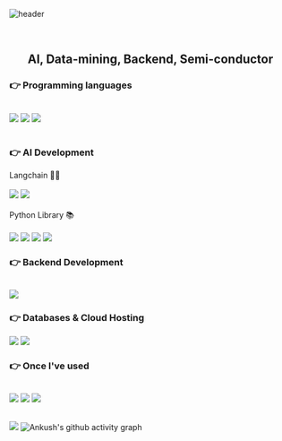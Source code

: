 
![header](https://capsule-render.vercel.app/api?type=venom&text=AI&color=F8E2FF&fontSize=30)



<div align="">
 <br/>
  <div align= "center">
  
##   AI, Data-mining, Backend, Semi-conductor

  </div>
 
### 👉 Programming languages

  
 <br/>
 
<img src="https://img.shields.io/badge/JAVA-007396?style=for-the-badge&logo=java&logoColor=white">
<img src="https://img.shields.io/badge/Python-007396?style=for-the-badge&logo=python&logoColor=white">
<img src="https://img.shields.io/badge/C-4479A1?style=for-the-badge&logo=C&logoColor=white">
 <br/>
 <br/>
 
 ###  👉 AI Development
 Langchain 🦜️🔗
  <br/>
  <br/>
 <img src="https://img.shields.io/badge/OpenAI-0000000?style=for-the-badge&logo=openai&logoColor=white">
 <img src="https://img.shields.io/badge/Gemini-886FBF?style=for-the-badge&logo=googlebard&logoColor=white">
  <br/>
  <br/>
Python Library 📚
 <br/>
 <br/>
  <img src="https://img.shields.io/badge/PyTorch-EE4C2C?style=for-the-badge&logo=pytorch&logoColor=white">
 <img src="https://img.shields.io/badge/Tensorflow-f9940c?style=for-the-badge&logo=tensorflow&logoColor=white">
   <img src="https://img.shields.io/badge/Numpy-013243?style=for-the-badge&logo=numpy&logoColor=white">
    <img src="https://img.shields.io/badge/Scikit learn-F7931E?style=for-the-badge&logo=scikitlearn&logoColor=white">

 
###  👉 Backend Development
 <br/>
 <img src="https://img.shields.io/badge/Springboot-0000000?style=for-the-badge&logo=springboot&logoColor=white">

 
 
###  👉 Databases & Cloud Hosting
<img src="https://img.shields.io/badge/MySQL-4479A1?style=for-the-badge&logo=MySQL&logoColor=white">
<img src="https://img.shields.io/badge/Redis-DC382D?style=for-the-badge&logo=redis&logoColor=white">

 <br/>

### 👉 Once I've used
  <br/>
<img src="https://img.shields.io/badge/github-000000?style=for-the-badge&logo=github&logoColor=white">
<img src="https://img.shields.io/badge/Anaconda-58f90c?style=for-the-badge&logo=anaconda&logoColor=white">
<img src="https://img.shields.io/badge/Googlecolab-3d85c6?style=for-the-badge&logo=googlecolab&logoColor=white">
 <br/>
 <br/>

</div>

![](https://komarev.com/ghpvc/?username=Skkuhodomo)
![Ankush's github activity graph](https://github-readme-activity-graph.vercel.app/graph?username=Skkuhodomo&bg_color=0d1117&color=ffffff&line=00b3ff&point=f9fafa&area=true&hide_border=true)



